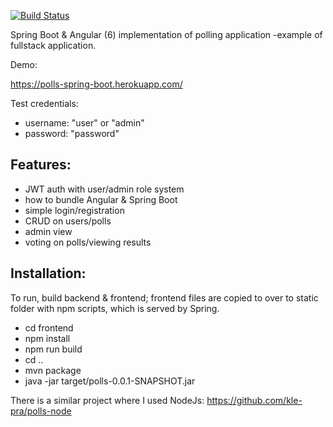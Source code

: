 [![Build Status](https://travis-ci.org/kle-pra/polls-spring-boot.svg?branch=master)](https://travis-ci.org/kle-pra/polls-spring-boot)

Spring Boot & Angular (6) implementation of polling application -example of fullstack application.

Demo:

https://polls-spring-boot.herokuapp.com/

Test credentials:
 
 - username: "user" or "admin"
 - password: "password"

Features:
--

- JWT auth with user/admin role system
- how to bundle Angular & Spring Boot 
- simple login/registration
- CRUD on users/polls
- admin view
- voting on polls/viewing results 

Installation:
---

To run, build backend & frontend; frontend files are copied to over to static folder with npm scripts, which is served by Spring.

- cd frontend
- npm install
- npm run build
- cd ..
- mvn package
- java -jar target/polls-0.0.1-SNAPSHOT.jar

There is a similar project where I used NodeJs: https://github.com/kle-pra/polls-node 
